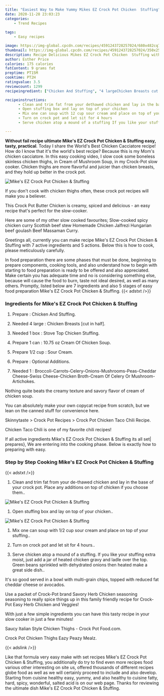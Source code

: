 ```yaml
---
title: "Easiest Way to Make Yummy Mikes EZ Crock Pot Chicken  Stuffing"
date: 2020-11-28 23:03:23
categories:
    - Trend Recipes
    
tags:
    - Easy recipes

image: https://img-global.cpcdn.com/recipes/4591243728257024/680x482cq70/mikes-ez-crock-pot-chicken-stuffing-recipe-main-photo.jpg
thumbnail: https://img-global.cpcdn.com/recipes/4591243728257024/350x250cq70/mikes-ez-crock-pot-chicken-stuffing-recipe-main-photo.jpg
description: Recipe Delicious Mikes EZ Crock Pot Chicken  Stuffing with 7 ingredients and 5 stages of easy cooking.
author: Esther Price
calories: 175 calories
fatContent: 9 grams fat
preptime: PT15M
cooktime: PT2H
ratingvalue: 3.5
reviewcount: 1299
recipeingredient: ["Chicken And Stuffing", "4 largeChicken Breasts cut in half", "1 boxStove Top Chicken Stuffing", "1 can1075 oz Cream Of Chicken Soup", "1/2 cupSour Cream", "Optional Additions", "1BroccoliCarrotsCeleryOnionsMushroomsPeasCheddar CheeseSwiss CheeseChicken BrothCream Of Celery Or MushroomArtichokes"]

recipeinstructions: 
      - Clean and trim fat from your dethawed chicken and lay in the base of your crock pot Place any additions on top of chicken if you choose them 
      - Open stuffing box and lay on top of your chicken 
      - Mix one can soup with 12 cup sour cream and place on top of your stuffing 
      - Turn on crock pot and let sit for 4 hours 
      - Serve chicken atop a mound of a stuffing If you like your stuffing extra moist just add a jar of heated chicken gravy and ladle over the top Green beans sprinkled with dehydrated onions then heated make a great side dish

---
```




**Without fail recipe ultimate Mike&#39;s EZ Crock Pot Chicken &amp; Stuffing easy, tasty, practical**. Today I share the World&#39;s Best Chicken Cacciatore recipe! How do I know that it&#39;s the world&#39;s best recipe? Because this is my Mom&#39;s chicken cacciatore. In this easy cooking video, I slow cook some boneless skinless chicken thighs, in Cream of Mushroom Soup, in my Crock-Pot slow cooker. Chicken thighs are more flavorful and juicier than chicken breasts, and they hold up better in the crock pot.


![Mike&#39;s EZ Crock Pot Chicken &amp; Stuffing](https://img-global.cpcdn.com/recipes/4591243728257024/680x482cq70/mikes-ez-crock-pot-chicken-stuffing-recipe-main-photo.jpg "Mike&#39;s EZ Crock Pot Chicken &amp; Stuffing")



If you don&#39;t cook with chicken thighs often, these crock pot recipes will make you a believer.

This Crock Pot Butter Chicken is creamy, spiced and delicious - an easy recipe that&#39;s perfect for the slow-cooker.

Here are some of my other slow cooked favourites; Slow-cooked spicy chicken curry Scottish beef stew Homemade Chicken Jalfrezi Hungarian beef goulash Beef Massaman Curry.


Greetings all, currently you can make recipe Mike&#39;s EZ Crock Pot Chicken &amp; Stuffing with 7 active ingredients and 5 actions. Below this is how to cook, please meticulously carefully.

In food preparation there are some phases that must be done, beginning to prepare components, cooking tools, and also understand how to begin with starting to food preparation is ready to be offered and also appreciated. Make certain you has adequate time and no is considering something else, because will cause the food to burn, taste not ideal desired, as well as many others. Promptly, listed below are 7 ingredients and also 5 stages of easy food preparation Mike&#39;s EZ Crock Pot Chicken &amp; Stuffing.
{{< adstxt />}}

### Ingredients for Mike&#39;s EZ Crock Pot Chicken &amp; Stuffing


1. Prepare  : Chicken And Stuffing.

1. Needed 4 large : Chicken Breasts [cut in half].

1. Needed 1 box : Stove Top Chicken Stuffing.

1. Prepare 1 can : 10.75 oz Cream Of Chicken Soup.

1. Prepare 1/2 cup : Sour Cream.

1. Prepare  : Optional Additions.

1. Needed 1 : Broccoli-Carrots-Celery-Onions-Mushrooms-Peas-Cheddar Cheese-Swiss Cheese-Chicken Broth-Cream Of Celery Or Mushroom-Artichokes.


Nothing quite beats the creamy texture and savory flavor of cream of chicken soup.

You can absolutely make your own copycat recipe from scratch, but we lean on the canned stuff for convenience here.

Skinnytaste &gt; Crock Pot Recipes &gt; Crock Pot Chicken Taco Chili Recipe.

Chicken Taco Chili is one of my favorite chili recipes!


If all active ingredients Mike&#39;s EZ Crock Pot Chicken &amp; Stuffing its all set| prepares}, We are entering into the cooking phase. Below is exactly how to preparing with easy.

### Step by Step Cooking Mike&#39;s EZ Crock Pot Chicken &amp; Stuffing

{{< adstxt />}}


1. Clean and trim fat from your de-thawed chicken and lay in the base of your crock pot. Place any additions on top of chicken if you choose them..



![Mike&#39;s EZ Crock Pot Chicken &amp; Stuffing](https://img-global.cpcdn.com/steps/5004535546249216/160x128cq70/mikes-ez-crock-pot-chicken-stuffing-recipe-step-1-photo.jpg" "Mike&#39;s EZ Crock Pot Chicken &amp; Stuffing")



1. Open stuffing box and lay on top of your chicken..



![Mike&#39;s EZ Crock Pot Chicken &amp; Stuffing](https://img-global.cpcdn.com/steps/5586885866946560/160x128cq70/mikes-ez-crock-pot-chicken-stuffing-recipe-step-2-photo.jpg" "Mike&#39;s EZ Crock Pot Chicken &amp; Stuffing")



1. Mix one can soup with 1/2 cup sour cream and place on top of your stuffing..



1. Turn on crock pot and let sit for 4 hours..



1. Serve chicken atop a mound of a stuffing. If you like your stuffing extra moist, just add a jar of heated chicken gravy and ladle over the top. Green beans sprinkled with dehydrated onions then heated make a great side dish..




It&#39;s so good served in a bowl with multi-grain chips, topped with reduced fat cheddar cheese or avocados.

Use a packet of Crock-Pot brand Savory Herb Chicken seasoning seasoning to really spice things up in this family friendly recipe for Crock-Pot Easy Herb Chicken and Veggies!

With just a few simple ingredients you can have this tasty recipe in your slow cooker in just a few minutes!

Saucy Italian Style Chicken Thighs - Crock Pot Food.com.

Crock Pot Chicken Thighs Eazy Peazy Mealz.


{{< adslink />}}

Like that formula very easy make with set recipes Mike&#39;s EZ Crock Pot Chicken &amp; Stuffing, you additionally do try to find even more recipes food various other interesting on site us, offered thousands of different recipes globe food as well as we will certainly proceed to include and also develop. Starting from cuisine healthy easy, yummy, and also healthy to cuisine fatty, hard, spicy, wonderful, salted acid is on our web page. Thanks for reviewing the ultimate dish Mike&#39;s EZ Crock Pot Chicken &amp; Stuffing.
